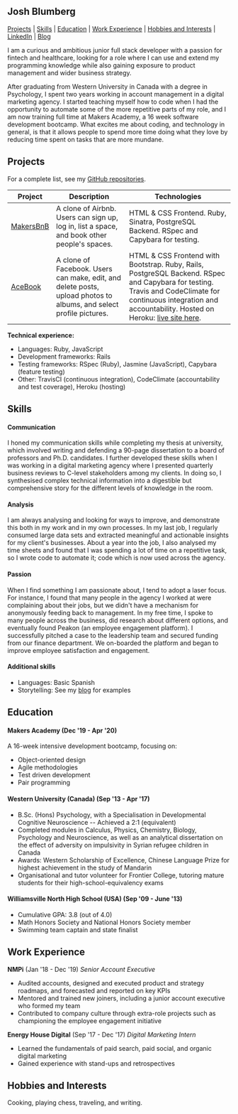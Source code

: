 ## Josh Blumberg

[Projects](#projects) | [Skills](#skills) | [Education](#education) | [Work Experience](#work-experience) | [Hobbies and Interests](#hobbies-and-interests) | [LinkedIn](https://www.linkedin.com/in/josh-blumberg/) | [Blog](https://medium.com/@jlblumberg)

I am a curious and ambitious junior full stack developer with a passion for fintech and healthcare, looking for a role where I can use and extend my programming knowledge while also gaining exposure to product management and wider business strategy.

After graduating from Western University in Canada with a degree in Psychology, I spent two years working in account management in a digital marketing agency. I started teaching myself how to code when I had the opportunity to automate some of the more repetitive parts of my role, and I am now training full time at Makers Academy, a 16 week software development bootcamp. What excites me about coding, and technology in general, is that it allows people to spend more time doing what they love by reducing time spent on tasks that are more mundane.

## Projects

For a complete list, see my [GitHub repositories](https://github.com/jlblumberg?tab=repositories).

| Project   | Description | Technologies |
|---        |---          |---           |
|[MakersBnB](https://github.com/Kefuri/MakersBnB) | A clone of Airbnb. Users can sign up, log in, list a space, and book other people's spaces. | HTML & CSS Frontend. Ruby, Sinatra, PostgreSQL Backend. RSpec and Capybara for testing. |
|[AceBook](https://github.com/Peter2-71828/aceBook-PingPong) | A clone of Facebook. Users can make, edit, and delete posts, upload photos to albums, and select profile pictures. | HTML & CSS Frontend with Bootstrap. Ruby, Rails, PostgreSQL Backend. RSpec and Capybara for testing. Travis and CodeClimate for continuous integration and accountability. Hosted on Heroku: [live site here](https://acebook-pingpong.herokuapp.com/).|

**Technical experience:** 
- Languages: Ruby, JavaScript
- Development frameworks: Rails
- Testing frameworks: RSpec (Ruby), Jasmine (JavaScript), Capybara (feature testing)
- Other: TravisCI (continuous integration), CodeClimate (accountability and test coverage), Heroku (hosting)

## Skills

#### Communication

I honed my communication skills while completing my thesis at university, which involved writing and defending a 90-page dissertation to a board of professors and Ph.D. candidates. I further developed these skills when I was working in a digital marketing agency where I presented quarterly business reviews to C-level stakeholders among my clients. In doing so, I synthesised complex technical information into a digestible but comprehensive story for the different levels of knowledge in the room.

#### Analysis

I am always analysing and looking for ways to improve, and demonstrate this both in my work and in my own processes. In my last job, I regularly consumed large data sets and extracted meaningful and actionable insights for my client's businesses. About a year into the job, I also analysed my time sheets and found that I was spending a lot of time on a repetitive task, so I wrote code to automate it; code which is now used across the agency. 

#### Passion

When I find something I am passionate about, I tend to adopt a laser focus. For instance, I found that many people in the agency I worked at were complaining about their jobs, but we didn't have a mechanism for anonymously feeding back to management. In my free time, I spoke to many people across the business, did research about different options, and eventually found Peakon (an employee engagement platform). I successfully pitched a case to the leadership team and secured funding from our finance department. We on-boarded the platform and began to improve employee satisfaction and engagement.

#### Additional skills

 - Languages: Basic Spanish
 - Storytelling: See my [blog](https://medium.com/@jlblumberg) for examples
 
## Education

#### Makers Academy (Dec '19 - Apr '20)

A 16-week intensive development bootcamp, focusing on:

- Object-oriented design
- Agile methodologies
- Test driven development
- Pair programming

#### Western University (Canada) (Sep '13 - Apr '17)

- B.Sc. (Hons) Psychology, with a Specialisation in Developmental Cognitive Neuroscience -- Achieved a 2:1 (equivalent)
- Completed modules in Calculus, Physics, Chemistry, Biology, Psychology and Neuroscience, as well as an analytical
  dissertation on the effect of adversity on impulsivity in Syrian refugee children in Canada
- Awards: Western Scholarship of Excellence, Chinese Language Prize for highest achievement in the study of Mandarin
- Organisational and tutor volunteer for Frontier College, tutoring mature students for their high-school-equivalency exams

#### Williamsville North High School (USA) (Sep '09 - June '13)

- Cumulative GPA: 3.8 (out of 4.0)
- Math Honors Society and National Honors Society member
- Swimming team captain and state finalist

## Work Experience

**NMPi** (Jan '18 - Dec '19)
*Senior Account Executive*  
- Audited accounts, designed and executed product and strategy roadmaps, and forecasted and reported on key KPIs
- Mentored and trained new joiners, including a junior account executive who formed my team
- Contributed to company culture through extra-role projects such as championing the employee engagement initiative

**Energy House Digital** (Sep '17 - Dec '17)
*Digital Marketing Intern*  
- Learned the fundamentals of paid search, paid social, and organic digital marketing
- Gained experience with stand-ups and retrospectives

## Hobbies and Interests
Cooking, playing chess, traveling, and writing.
